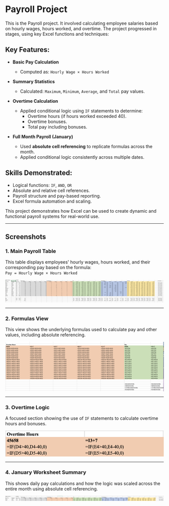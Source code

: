 # Payroll Project

This is the Payroll project. It involved calculating employee salaries based on hourly wages, hours worked, and overtime. 
The project progressed in stages, using key Excel functions and techniques:

## Key Features:
- **Basic Pay Calculation**  
  - Computed as: `Hourly Wage × Hours Worked`

- **Summary Statistics**  
  - Calculated: `Maximum`, `Minimum`, `Average`, and `Total` pay values.

- **Overtime Calculation**  
  - Applied conditional logic using `IF` statements to determine:
    - Overtime hours (if hours worked exceeded 40).
    - Overtime bonuses.
    - Total pay including bonuses.

- **Full Month Payroll (January)**  
  - Used **absolute cell referencing** to replicate formulas across the month.
  - Applied conditional logic consistently across multiple dates.

## Skills Demonstrated:
- Logical functions: `IF`, `AND`, `OR`
- Absolute and relative cell references.
- Payroll structure and pay-based reporting.
- Excel formula automation and scaling.

This project demonstrates how Excel can be used to create dynamic and functional payroll systems for real-world use.

---

## Screenshots

### 1. Main Payroll Table
This table displays employees' hourly wages, hours worked, and their corresponding pay based on the formula:  
`Pay = Hourly Wage × Hours Worked`

![Main Payroll Table](payroll/.assets/payroll_main_table.png)

---

### 2. Formulas View
This view shows the underlying formulas used to calculate pay and other values, including absolute referencing.

![Formulas View](payroll/.assets/payroll_formulas_view.png)

---

### 3. Overtime Logic
A focused section showing the use of `IF` statements to calculate overtime hours and bonuses.

![Overtime Logic](payroll/.assets/payroll_overtime_logic.png)

---

### 4. January Worksheet Summary
This shows daily pay calculations and how the logic was scaled across the entire month using absolute cell referencing.

![January Worksheet Summary](payroll/.assets/payroll_january_summary.png)
